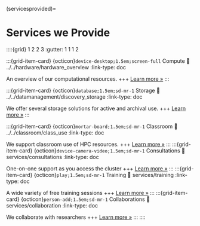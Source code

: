 (servicesprovided)=
# Services we Provide

::::{grid} 1 2 2 3
:gutter: 1 1 1 2

:::{grid-item-card} {octicon}`device-desktop;1.5em;screen-full` Compute
:link: ../../hardware/hardware_overview
:link-type: doc

An overview of our computational resources.
+++
[Learn more »](../../hardware/hardware_overview)
:::

:::{grid-item-card} {octicon}`database;1.5em;sd-mr-1` Storage
:link: ../../datamanagement/discovery_storage
:link-type: doc

We offer several storage solutions for active and archival use.
+++
[Learn more »](../../datamanagement/discovery_storage)
:::

:::{grid-item-card} {octicon}`mortar-board;1.5em;sd-mr-1` Classroom
:link: ../../classroom/class_use
:link-type: doc

We support classroom use of HPC resources.
+++
[Learn more »](../../classroom/class_use)
:::
:::{grid-item-card} {octicon}`device-camera-video;1.5em;sd-mr-1` Consultations
:link: services/consultations
:link-type: doc

One-on-one support as you access the cluster
+++
[Learn more »](services/consultations)
:::
:::{grid-item-card} {octicon}`play;1.5em;sd-mr-1` Training
:link: services/training
:link-type: doc

A wide variety of free training sessions
+++
[Learn more »](services/training)
:::
:::{grid-item-card} {octicon}`person-add;1.5em;sd-mr-1` Collaborations
:link: services/collaboration
:link-type: doc

We collaborate with researchers 
+++
[Learn more »](services/collaboration)
:::
::::


